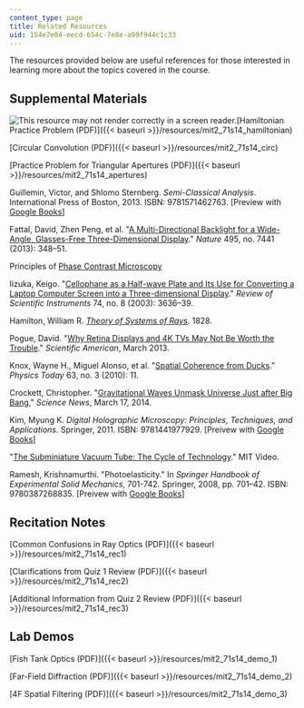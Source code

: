 ```yaml
---
content_type: page
title: Related Resources
uid: 154e7e04-eecd-654c-7e8e-a99f944c1c33
---
```


The resources provided below are useful references for those interested in learning more about the topics covered in the course.

Supplemental Materials
----------------------

![This resource may not render correctly in a screen reader.](/images/inacessible.gif)[Hamiltonian Practice Problem (PDF)]({{< baseurl >}}/resources/mit2_71s14_hamiltonian)

[Circular Convolution (PDF)]({{< baseurl >}}/resources/mit2_71s14_circ)

[Practice Problem for Triangular Apertures (PDF)]({{< baseurl >}}/resources/mit2_71s14_apertures)

Guillemin, Victor, and Shlomo Sternberg. _Semi-Classical Analysis_. International Press of Boston, 2013. ISBN: 9781571462763. \[Preview with [Google Books](http://books.google.com/books?id=3Z0CAQAAQBAJ&pg=PAfrontcover)\]

Fattal, David, Zhen Peng, et al. "[A Multi-Directional Backlight for a Wide-Angle, Glasses-Free Three-Dimensional Display](http://dx.doi.org/10.1038/nature11972)." _Nature_ 495, no. 7441 (2013): 348–51.

Principles of [Phase Contrast Microscopy](http://www.microscopyu.com/articles/phasecontrast/phasemicroscopy.html)

Iizuka, Keigo. "[Cellophane as a Half-wave Plate and Its Use for Converting a Laptop Computer Screen into a Three-dimensional Display](http://dx.doi.org/10.1063/1.1592879)." _Review of Scientific Instruments_ 74, no. 8 (2003): 3636–39.

Hamilton, William R. [_Theory of Systems of Rays_](http://www.maths.tcd.ie/pub/HistMath/People/Hamilton/Rays/). 1828.

Pogue, David. "[Why Retina Displays and 4K TVs May Not Be Worth the Trouble](http://www.scientificamerican.com/article/why-retina-displays-4k-tvs-may-not-worth-trouble/)." _Scientific American_, March 2013.

Knox, Wayne H., Miguel Alonso, et al. "[Spatial Coherence from Ducks](http://dx.doi.org/10.1063/1.3366225)." _Physics Today_ 63, no. 3 (2010): 11.

Crockett, Christopher. "[Gravitational Waves Unmask Universe Just after Big Bang](https://www.sciencenews.org/article/gravitational-waves-unmask-universe-just-after-big-bang)," _Science News_, March 17, 2014.

Kim, Myung K. _Digital Holographic Microscopy: Principles, Techniques, and Applications_. Springer, 2011. ISBN: 9781441977929. \[Preivew with [Google Books](http://books.google.com/books?id=TNEIvHaNjawC&pg=PAfrontcover)\]

"[The Subminiature Vacuum Tube: The Cycle of Technology](http://video.mit.edu/watch/the-subminiature-vacuum-tube-the-cycle-of-technology-27187/)." MIT Video.

Ramesh, Krishnamurthi. "Photoelasticity." In _Springer Handbook of Experimental Solid Mechanics_, 701-742. Springer, 2008, pp. 701–42. ISBN: 9780387268835. \[Preivew with [Google Books](http://books.google.com/books?id=I_1y1OkqZqQC&pg=PA700=onepage)\]

Recitation Notes
----------------

[Common Confusions in Ray Optics (PDF)]({{< baseurl >}}/resources/mit2_71s14_rec1)

[Clarifications from Quiz 1 Review (PDF)]({{< baseurl >}}/resources/mit2_71s14_rec2)

[Additional Information from Quiz 2 Review (PDF)]({{< baseurl >}}/resources/mit2_71s14_rec3)

Lab Demos
---------

[Fish Tank Optics (PDF)]({{< baseurl >}}/resources/mit2_71s14_demo_1)

[Far-Field Diffraction (PDF)]({{< baseurl >}}/resources/mit2_71s14_demo_2)

[4F Spatial Filtering (PDF)]({{< baseurl >}}/resources/mit2_71s14_demo_3)